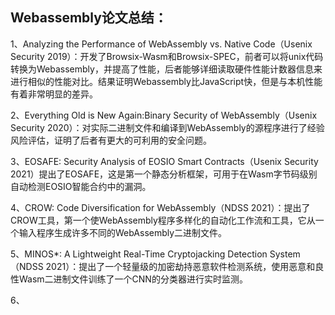 ## Webassembly论文总结：

1、Analyzing the Performance of WebAssembly vs. Native Code（Usenix Security 2019）：开发了Browsix-Wasm和Browsix-SPEC，前者可以将unix代码转换为Webassembly，并提高了性能，后者能够详细读取硬件性能计数器信息来进行相似的性能对比。结果证明Webassembly比JavaScript快，但是与本机性能有着非常明显的差异。

2、Everything Old is New Again:Binary Security of WebAssembly（Usenix Security 2020）：对实际二进制文件和编译到WebAssembly的源程序进行了经验风险评估，证明了后者有更大的可利用的安全问题。

3、EOSAFE: Security Analysis of EOSIO Smart Contracts（Usenix Security 2021）提出了EOSAFE，这是第一个静态分析框架，可用于在Wasm字节码级别自动检测EOSIO智能合约中的漏洞。

4、CROW: Code Diversification for WebAssembly（NDSS 2021）：提出了CROW工具，第一个使WebAssembly程序多样化的自动化工作流和工具，它从一个输入程序生成许多不同的WebAssembly二进制文件。

5、MINOS*: A Lightweight Real-Time Cryptojacking Detection System（NDSS 2021）：提出了一个轻量级的加密劫持恶意软件检测系统，使用恶意和良性Wasm二进制文件训练了一个CNN的分类器进行实时监测。

6、
